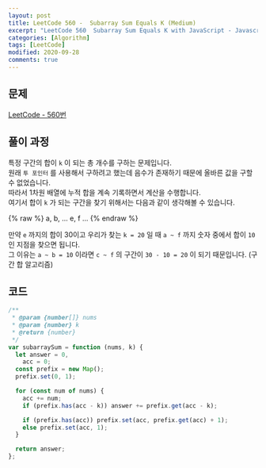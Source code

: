 ```yaml
---
layout: post
title: LeetCode 560 -  Subarray Sum Equals K (Medium)
excerpt: "LeetCode 560  Subarray Sum Equals K with JavaScript - Javascript 코딩 테스트 대비"
categories: [Algorithm]
tags: [LeetCode]
modified: 2020-09-28
comments: true
---
```


## 문제

[LeetCode - 560번](https://leetcode.com/problems/subarray-sum-equals-k/)

## 풀이 과정

특정 구간의 합이 `k` 이 되는 총 개수를 구하는 문제입니다. <br>
원래 `투 포인터` 를 사용해서 구하려고 했는데 음수가 존재하기 때문에 올바른 값을 구할 수 없었습니다. <br>
따라서 1차원 배열에 누적 합을 계속 기록하면서 계산을 수행합니다. <br>
여기서 합이 `k` 가 되는 구간을 찾기 위해서는 다음과 같이 생각해볼 수 있습니다. <br>

{% raw %}
a, b, ... e, f ...
{% endraw %}

만약 `e` 까지의 합이 30이고 우리가 찾는 `k = 20` 일 때 `a ~ f` 까지 숫자 중에서 합이 `10` 인 지점을 찾으면 됩니다. <br>
그 이유는 `a ~ b = 10` 이라면 `c ~ f` 의 구간이 `30 - 10 = 20` 이 되기 때문입니다. (구간 합 알고리즘) <br>

## 코드

```javascript
/**
 * @param {number[]} nums
 * @param {number} k
 * @return {number}
 */
var subarraySum = function (nums, k) {
  let answer = 0,
    acc = 0;
  const prefix = new Map();
  prefix.set(0, 1);

  for (const num of nums) {
    acc += num;
    if (prefix.has(acc - k)) answer += prefix.get(acc - k);

    if (prefix.has(acc)) prefix.set(acc, prefix.get(acc) + 1);
    else prefix.set(acc, 1);
  }

  return answer;
};
```

